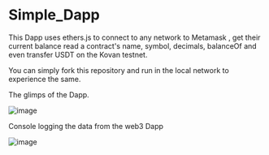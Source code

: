 # Simple_Dapp

This Dapp uses ethers.js to connect to any network to Metamask , get their current balance read a contract's name, symbol, decimals, balanceOf and even transfer USDT on the 
Kovan testnet.

You can simply fork this repository and run in the local network to experience the same.

The glimps of the Dapp.

![image](https://user-images.githubusercontent.com/102062194/177010553-172a2c86-2e16-47a8-803d-032c8f3081df.png)

Console logging the data from the web3 Dapp

![image](https://user-images.githubusercontent.com/102062194/177010602-48b48cb1-f488-499f-a4b0-66c7652f4e7f.png)


